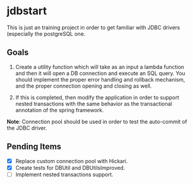 # jdbstart

This is just an training project in order to get familiar with
JDBC drivers (especially the postgreSQL one.

## Goals

1. Create a utility function which will take as an input a lambda function and then it will
open a DB connection and execute an SQL query. You should implement the proper error handling
and rollback mechanism, and the proper connection opening and closing as well.

2. If this is completed, then modify the application in order to support nested transactions with the
same behavior as the transactional annotation of the spring framework. 

**Note**: Connection pool should be used in order to test the auto-commit of the JDBC driver.

## Pending Items

- [X] Replace custom connection pool with Hickari.
- [X] Create tests for DBUtil and DBUtilsImproved.
- [ ] Implement nested transactions support.
